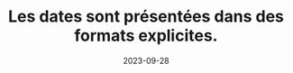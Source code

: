 ---
N: '4'
Rubrique: Contenus
title: Les dates sont présentées dans des formats explicites. 
detail: Les dates sont présentées dans des formats explicites. 
categories: [" Contenus"]
agrege: O4004-E003
opquast: '4 004'
indiceebook: '003'
description: "Règle n° 003"
weight:  003
actif: '1'
layout: rules
date: 2023-09-28
tags: ["", ""]
objectif: [ 
    "Éviter aux utilisateurs les risques de méprise sur le sens d’une date. ",
    "Faciliter la compréhension et la réutilisation des contenus concernés."]
Meo: ""
Controle: ""
Author: "Opquast"
steps: ["Conception", "Éditorial"]
---